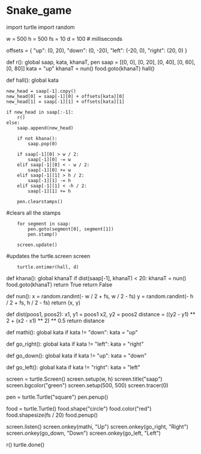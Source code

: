 # Snake_game


import turtle
import random

w = 500
h = 500
fs = 10
d = 100  # milliseconds

offsets = {
    "up": (0, 20),
    "down": (0, -20),
    "left": (-20, 0),
    "right": (20, 0)
}

def r():
    global saap, kata, khanaT, pen
    saap = [[0, 0], [0, 20], [0, 40], [0, 60], [0, 80]]
    kata = "up"
    khanaT = nun()
    food.goto(khanaT)
    hall()

def hall():
    global kata

    new_head = saap[-1].copy()
    new_head[0] = saap[-1][0] + offsets[kata][0]
    new_head[1] = saap[-1][1] + offsets[kata][1]

    if new_head in saap[:-1]:  
        r()
    else:
        saap.append(new_head)

        if not khana():
            saap.pop(0)  

        if saap[-1][0] > w / 2:
            saap[-1][0] -= w
        elif saap[-1][0] < - w / 2:
            saap[-1][0] += w
        elif saap[-1][1] > h / 2:
            saap[-1][1] -= h
        elif saap[-1][1] < -h / 2:
            saap[-1][1] += h

        pen.clearstamps()
 #clears all the stamps

        for segment in saap:
            pen.goto(segment[0], segment[1])
            pen.stamp()

        screen.update()
 #updates the turtle.screen screen

        turtle.ontimer(hall, d)

def khana():
    global khanaT
    if dist(saap[-1], khanaT) < 20:
        khanaT = nun()
        food.goto(khanaT)
        return True
    return False

def nun():
    x = random.randint(- w / 2 + fs, w / 2 - fs)
    y = random.randint(- h / 2 + fs, h / 2 - fs)
    return (x, y)

def dist(poos1, poos2):
    x1, y1 = poos1
    x2, y2 = poos2
    distance = ((y2 - y1) ** 2 + (x2 - x1) ** 2) ** 0.5
    return distance

def mathi():
    global kata
    if kata != "down":
        kata = "up"

def go_right():
    global kata
    if kata != "left":
        kata = "right"

def go_down():
    global kata
    if kata != "up":
        kata = "down"

def go_left():
    global kata
    if kata != "right":
        kata = "left"

screen = turtle.Screen()
screen.setup(w, h)
screen.title("saap")
screen.bgcolor("green")
screen.setup(500, 500)
screen.tracer(0)

pen = turtle.Turtle("square")
pen.penup()

food = turtle.Turtle()
food.shape("circle")
food.color("red")
food.shapesize(fs / 20) 
food.penup()

screen.listen()
screen.onkey(mathi, "Up")
screen.onkey(go_right, "Right")
screen.onkey(go_down, "Down")
screen.onkey(go_left, "Left")

r()
turtle.done()
